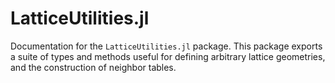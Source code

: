 # LatticeUtilities.jl

Documentation for the `LatticeUtilities.jl` package.
This package exports a suite of types and methods useful for defining arbitrary lattice geometries, and the construction of neighbor tables.